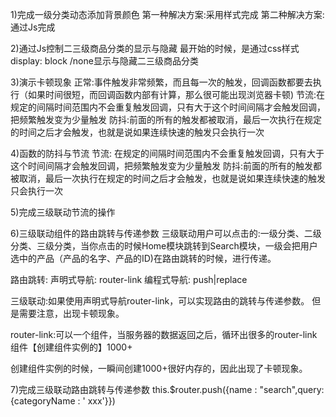 1)完成一级分类动态添加背景颜色
第一种解决方案:采用样式完成
第二种解决方案:通过Js完成

2)通过Js控制二三级商品分类的显示与隐藏
最开始的时候，是通过css样式display: block /none显示与隐藏二三级商品分类

3)演示卡顿现象
正常:事件触发非常频繁，而且每一次的触发，回调函数都要去执行（如果时间很短，而回调函数内部有计算，那么很可能出现浏览器卡顿)
节流:在规定的间隔时间范围内不会重复触发回调，只有大于这个时间间隔才会触发回调，把频繁触发变为少量触发
防抖:前面的所有的触发都被取消，最后一次执行在规定的时间之后才会触发，也就是说如果连续快速的触发只会执行一次

4)函数的防抖与节流
节流: 在规定的间隔时间范围内不会重复触发回调，只有大于这个时间间隔才会触发回调，把频繁触发变为少量触发
防抖:前面的所有的触发都被取消，最后一次执行在规定的时间之后才会触发，也就是说如果连续快速的触发只会执行一次

5)完成三级联动节流的操作

6)三级联动组件的路由跳转与传递参数
三级联动用户可以点击的:一级分类、二级分类、三级分类，当你点击的时候Home模块跳转到Search模块，一级会把用户选中的产品（产品的名字、产品的ID)在路由跳转的时候，进行传递。

路由跳转:
声明式导航: router-link
编程式导航: push|replace

三级联动:如果使用声明式导航router-link，可以实现路由的跳转与传递参数。
但是需要注意，出现卡顿现象。

router-link:可以一个组件，当服务器的数据返回之后，循环出很多的router-link组件【创建组件实例的】1000+

创建组件实例的时候，一瞬间创建1000+很好内存的，因此出现了卡顿现象。

7)完成三级联动路由跳转与传递参数
this.$router.push({name : "search",query:{categoryName : ' xxx'}})
